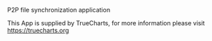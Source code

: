 P2P file synchronization application

This App is supplied by TrueCharts, for more information please visit https://truecharts.org
